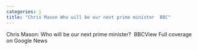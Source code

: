 ```yaml
---
categories: j
title: "Chris Mason Who will be our next prime minister  BBC"
---
```

Chris Mason: Who will be our next prime minister?&nbsp;&nbsp;BBCView Full coverage on Google News